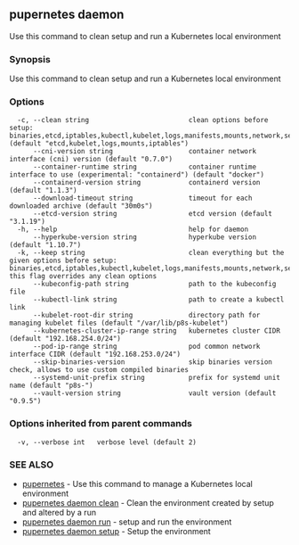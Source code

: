 ## pupernetes daemon

Use this command to clean setup and run a Kubernetes local environment

### Synopsis

Use this command to clean setup and run a Kubernetes local environment

### Options

```
  -c, --clean string                         clean options before setup: binaries,etcd,iptables,kubectl,kubelet,logs,manifests,mounts,network,secrets,systemd,all,none (default "etcd,kubelet,logs,mounts,iptables")
      --cni-version string                   container network interface (cni) version (default "0.7.0")
      --container-runtime string             container runtime interface to use (experimental: "containerd") (default "docker")
      --containerd-version string            containerd version (default "1.1.3")
      --download-timeout string              timeout for each downloaded archive (default "30m0s")
      --etcd-version string                  etcd version (default "3.1.19")
  -h, --help                                 help for daemon
      --hyperkube-version string             hyperkube version (default "1.10.7")
  -k, --keep string                          clean everything but the given options before setup: binaries,etcd,iptables,kubectl,kubelet,logs,manifests,mounts,network,secrets,systemd,all,none, this flag overrides any clean options
      --kubeconfig-path string               path to the kubeconfig file
      --kubectl-link string                  path to create a kubectl link
      --kubelet-root-dir string              directory path for managing kubelet files (default "/var/lib/p8s-kubelet")
      --kubernetes-cluster-ip-range string   kubernetes cluster CIDR (default "192.168.254.0/24")
      --pod-ip-range string                  pod common network interface CIDR (default "192.168.253.0/24")
      --skip-binaries-version                skip binaries version check, allows to use custom compiled binaries
      --systemd-unit-prefix string           prefix for systemd unit name (default "p8s-")
      --vault-version string                 vault version (default "0.9.5")
```

### Options inherited from parent commands

```
  -v, --verbose int   verbose level (default 2)
```

### SEE ALSO

* [pupernetes](pupernetes.md)	 - Use this command to manage a Kubernetes local environment
* [pupernetes daemon clean](pupernetes_daemon_clean.md)	 - Clean the environment created by setup and altered by a run
* [pupernetes daemon run](pupernetes_daemon_run.md)	 - setup and run the environment
* [pupernetes daemon setup](pupernetes_daemon_setup.md)	 - Setup the environment

